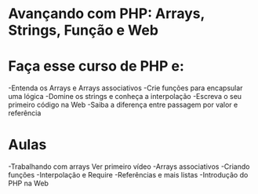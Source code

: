 # Avançando com PHP: Arrays, Strings, Função e Web

# Faça esse curso de PHP e:
-Entenda os Arrays e Arrays associativos
-Crie funções para encapsular uma lógica
-Domine os strings e conheça a interpolação
-Escreva o seu primeiro código na Web
-Saiba a diferença entre passagem por valor e referência

# Aulas

-Trabalhando com arrays Ver primeiro vídeo
-Arrays associativos
-Criando funções
-Interpolação e Require
-Referências e mais listas
-Introdução do PHP na Web
